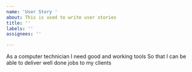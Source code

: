 ```yaml
---
name: 'User Story '
about: This is used to write user stories
title: ''
labels: ''
assignees: ''

---
```


As a computer technician 
I need good and working tools 
So that I can be able to deliver well done jobs to my clients
